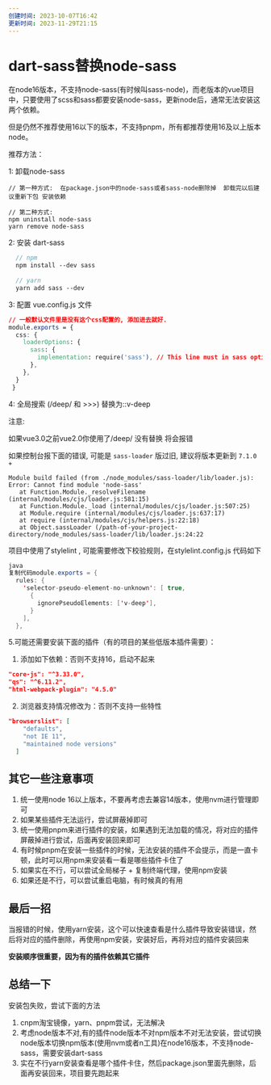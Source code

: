 ```yaml
---
创建时间: 2023-10-07T16:42
更新时间: 2023-11-29T21:15
---
```

# dart-sass替换node-sass

在node16版本，不支持node-sass(有时候叫sass-node)，而老版本的vue项目中，只要使用了scss和sass都要安装node-sass，更新node后，通常无法安装这两个依赖。

但是仍然不推荐使用16以下的版本，不支持pnpm，所有都推荐使用16及以上版本node。

推荐方法：

1: 卸载node-sass

```shell
// 第一种方式:  在package.json中的node-sass或者sass-node删除掉  卸载完以后建议重新下包 安装依赖
  
// 第二种方式:
npm uninstall node-sass
yarn remove node-sass
```

2: 安装 dart-sass

```scss
  // npm
  npm install --dev sass 
  
  // yarn
  yarn add sass --dev
```

3: 配置 vue.config.js 文件

```css
// 一般默认文件里是没有这个css配置的, 添加进去就好.
module.exports = {
  css: {
    loaderOptions: {
      sass: {
        implementation: require('sass'), // This line must in sass option
      },
    },
  }
 } 
```

4: 全局搜索 (/deep/  和 >>>)  替换为::v-deep

注意:

如果vue3.0之前vue2.0你使用了/deep/ 没有替换 将会报错

如果控制台报下面的错误, 可能是 `sass-loader` 版过旧, 建议将版本更新到 `7.1.0 +`

```vbnet
Module build failed (from ./node_modules/sass-loader/lib/loader.js):
Error: Cannot find module 'node-sass'
   at Function.Module._resolveFilename (internal/modules/cjs/loader.js:581:15)
   at Function.Module._load (internal/modules/cjs/loader.js:507:25)
   at Module.require (internal/modules/cjs/loader.js:637:17)
   at require (internal/modules/cjs/helpers.js:22:18)
   at Object.sassLoader (/path-of-your-project-directory/node_modules/sass-loader/lib/loader.js:24:22
```

项目中使用了stylelint , 可能需要修改下校验规则，在stylelint.config.js 代码如下

```java
java
复制代码module.exports = {
  rules: {
    'selector-pseudo-element-no-unknown': [ true,
      {
        ignorePseudoElements: ['v-deep'],
      }
    ],
  },
```

5.可能还需要安装下面的插件（有的项目的某些低版本插件需要）：

1. 添加如下依赖：否则不支持16，启动不起来

```json
"core-js": "^3.33.0",
"qs": "^6.11.2",
"html-webpack-plugin": "4.5.0"
```

2. 浏览器支持情况修改为：否则不支持一些特性

```json
"browserslist": [
    "defaults",
    "not IE 11",
    "maintained node versions"
  ]
```

## 其它一些注意事项

1. 统一使用node 16以上版本，不要再考虑去兼容14版本，使用nvm进行管理即可
2. 如果某些插件无法运行，尝试屏蔽掉即可
3. 统一使用pnpm来进行插件的安装，如果遇到无法加载的情况，将对应的插件屏蔽掉进行尝试，后面再安装回来即可
4. 有时候pnpm在安装一些插件的时候，无法安装的插件不会提示，而是一直卡顿，此时可以用npm来安装看一看是哪些插件卡住了
5. 如果实在不行，可以尝试全局梯子 + 复制终端代理，使用npm安装
6. 如果还是不行，可以尝试重启电脑，有时候真的有用

## 最后一招

当报错的时候，使用yarn安装，这个可以快速查看是什么插件导致安装错误，然后将对应的插件删除，再使用npm安装，安装好后，再将对应的插件安装回来

**安装顺序很重要，因为有的插件依赖其它插件**

## 总结一下
安装包失败，尝试下面的方法
1. cnpm淘宝镜像，yarn、pnpm尝试，无法解决
2. 考虑node版本不对,有的插件node版本不对npm版本不对无法安装，尝试切换node版本切换npm版本(使用nvm或者n工具)在node16版本，不支持node-sass，需要安装dart-sass
3. 实在不行yarn安装查看是哪个插件卡住，然后package.json里面先删除，后面再安装回来，项目要先跑起来